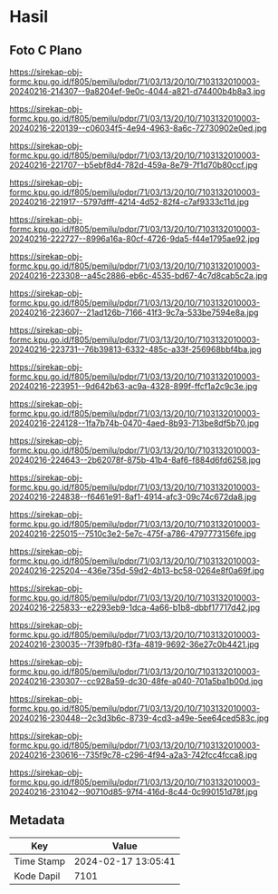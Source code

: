# Hasil

## Foto C Plano

https://sirekap-obj-formc.kpu.go.id/f805/pemilu/pdpr/71/03/13/20/10/7103132010003-20240216-214307--9a8204ef-9e0c-4044-a821-d74400b4b8a3.jpg

https://sirekap-obj-formc.kpu.go.id/f805/pemilu/pdpr/71/03/13/20/10/7103132010003-20240216-220139--c06034f5-4e94-4963-8a6c-72730902e0ed.jpg

https://sirekap-obj-formc.kpu.go.id/f805/pemilu/pdpr/71/03/13/20/10/7103132010003-20240216-221707--b5ebf8d4-782d-459a-8e79-7f1d70b80ccf.jpg

https://sirekap-obj-formc.kpu.go.id/f805/pemilu/pdpr/71/03/13/20/10/7103132010003-20240216-221917--5797dfff-4214-4d52-82f4-c7af9333c11d.jpg

https://sirekap-obj-formc.kpu.go.id/f805/pemilu/pdpr/71/03/13/20/10/7103132010003-20240216-222727--8996a16a-80cf-4726-9da5-f44e1795ae92.jpg

https://sirekap-obj-formc.kpu.go.id/f805/pemilu/pdpr/71/03/13/20/10/7103132010003-20240216-223308--a45c2886-eb6c-4535-bd67-4c7d8cab5c2a.jpg

https://sirekap-obj-formc.kpu.go.id/f805/pemilu/pdpr/71/03/13/20/10/7103132010003-20240216-223607--21ad126b-7166-41f3-9c7a-533be7594e8a.jpg

https://sirekap-obj-formc.kpu.go.id/f805/pemilu/pdpr/71/03/13/20/10/7103132010003-20240216-223731--76b39813-6332-485c-a33f-256968bbf4ba.jpg

https://sirekap-obj-formc.kpu.go.id/f805/pemilu/pdpr/71/03/13/20/10/7103132010003-20240216-223951--9d642b63-ac9a-4328-899f-ffcf1a2c9c3e.jpg

https://sirekap-obj-formc.kpu.go.id/f805/pemilu/pdpr/71/03/13/20/10/7103132010003-20240216-224128--1fa7b74b-0470-4aed-8b93-713be8df5b70.jpg

https://sirekap-obj-formc.kpu.go.id/f805/pemilu/pdpr/71/03/13/20/10/7103132010003-20240216-224643--2b62078f-875b-41b4-8af6-f884d6fd6258.jpg

https://sirekap-obj-formc.kpu.go.id/f805/pemilu/pdpr/71/03/13/20/10/7103132010003-20240216-224838--f6461e91-8af1-4914-afc3-09c74c672da8.jpg

https://sirekap-obj-formc.kpu.go.id/f805/pemilu/pdpr/71/03/13/20/10/7103132010003-20240216-225015--7510c3e2-5e7c-475f-a786-4797773156fe.jpg

https://sirekap-obj-formc.kpu.go.id/f805/pemilu/pdpr/71/03/13/20/10/7103132010003-20240216-225204--436e735d-59d2-4b13-bc58-0264e8f0a69f.jpg

https://sirekap-obj-formc.kpu.go.id/f805/pemilu/pdpr/71/03/13/20/10/7103132010003-20240216-225833--e2293eb9-1dca-4a66-b1b8-dbbf17717d42.jpg

https://sirekap-obj-formc.kpu.go.id/f805/pemilu/pdpr/71/03/13/20/10/7103132010003-20240216-230035--7f39fb80-f3fa-4819-9692-36e27c0b4421.jpg

https://sirekap-obj-formc.kpu.go.id/f805/pemilu/pdpr/71/03/13/20/10/7103132010003-20240216-230307--cc928a59-dc30-48fe-a040-701a5ba1b00d.jpg

https://sirekap-obj-formc.kpu.go.id/f805/pemilu/pdpr/71/03/13/20/10/7103132010003-20240216-230448--2c3d3b6c-8739-4cd3-a49e-5ee64ced583c.jpg

https://sirekap-obj-formc.kpu.go.id/f805/pemilu/pdpr/71/03/13/20/10/7103132010003-20240216-230616--735f9c78-c296-4f94-a2a3-742fcc4fcca8.jpg

https://sirekap-obj-formc.kpu.go.id/f805/pemilu/pdpr/71/03/13/20/10/7103132010003-20240216-231042--90710d85-97f4-416d-8c44-0c990151d78f.jpg


## Metadata

| Key        | Value               |
| ---------- | ------------------- |
| Time Stamp | 2024-02-17 13:05:41 |
| Kode Dapil | 7101                |



